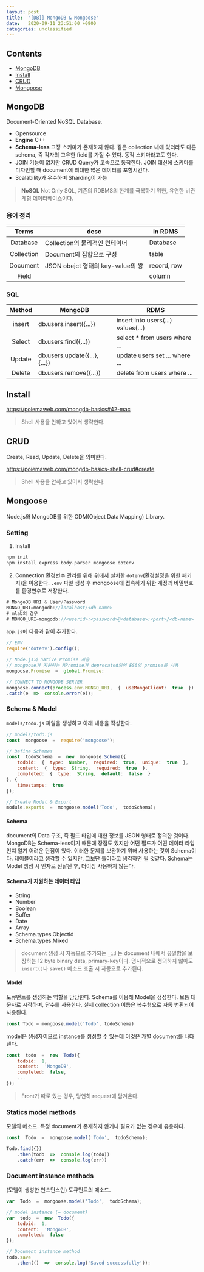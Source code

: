```yaml
---
layout: post
title:  "[DB]] MongoDB & Mongoose"
date:   2020-09-11 23:51:00 +0900
categories: unclassified
---
```


## Contents
- [MongoDB](#mongodb)
- [Install](#install)
- [CRUD](#crud)
- [Mongoose](#mongoose)


## MongoDB

Document-Oriented NoSQL Database.
- Opensource
- **Engine** C++
- **Schema-less** 고정 스키마가 존재하지 않다. 같은 collection 내에 있더라도 다른 schema, 즉 각자의 고유한 field를 가질 수 있다. 동적 스키마라고도 한다.
- JOIN 기능이 없지만 CRUD Query가 고속으로 동작한다. JOIN 대신에 스키마를 디자인할 때 document에 최대한 많은 데이터를 포함시킨다.
- Scalability가 우수하며 Sharding이 가능

> **NoSQL** Not Only SQL, 기존의 RDBMS의 한계를 극복하기 위한, 유연한 비관계형 데이터베이스이다.   

### 용어 정리

| Terms | desc | in RDMS | 
|:------:|--------------|------|
|Database|Collection의 물리적인 컨테이너|Database|
|Collection|Document의 집합으로 구성|table|
|Document|JSON obejct 형태의 key-value의 쌍|record, row|
|Field||column|

### SQL 

| Method | MongoDB | RDMS | 
|:------:|--------------|------|
|insert|db.users.insert({...})|insert into users(...) values(...)|
|Select|db.users.find({...})|select * from users where ...|
|Update|db.users.update({...}, {...})|update users set ... where ...|
|Delete|db.users.remove({...})|delete from users where ...|


## Install

https://poiemaweb.com/mongdb-basics#42-mac

> Shell 사용을 안하고 있어서 생략한다.  

## CRUD

Create, Read, Update, Delete을 의미한다.

https://poiemaweb.com/mongdb-basics-shell-crud#create

> Shell 사용을 안하고 있어서 생략한다.   

## Mongoose 

Node.js와 MongoDB를 위한 ODM(Object Data Mapping) Library.


### Setting

1. Install
```js
npm init
npm install express body-parser mongoose dotenv
```

2. Connection 
환경변수 관리를 위해 위에서 설치한  `dotenv`(환경설정을 위한 패키지)을 이용한다.
`.env` 파일 생성 후 mongoose에 접속하기 위한 계정과 비밀번호를 환경변수로 저장한다.
```js
# MongoDB URI & User/Password  
MONGO_URI=mongodb://localhost/<db-name>  
# mlab의 경우  
# MONGO_URI=mongodb://<userid>:<password>@<database>:<port>/<db-name>
```

`app.js`에 다음과 같이 추가한다.
```js
// ENV
require('dotenv').config();

// Node.js의 native Promise 사용  
// mongoose가 지원하는 MPromise가 deprecated되어 ES6의 promise를 사용
mongoose.Promise  =  global.Promise;

// CONNECT TO MONGODB SERVER 
mongoose.connect(process.env.MONGO_URI,  {  useMongoClient:  true  })  .then(()  =>  console.log('Successfully connected to mongodb'))  
.catch(e  =>  console.error(e));
```

### Schema & Model

`models/todo.js` 파일을 생성하고 아래 내용을 작성한다.

```js
// models/todo.js
const  mongoose  =  require('mongoose');

// Define Schemes  
const  todoSchema  =  new  mongoose.Schema({  
	todoid:  {  type:  Number,  required:  true,  unique:  true  },
	content:  {  type:  String,  required:  true  },  
	completed:  {  type:  String,  default:  false  }  
}, {  
	timestamps:  true  
});

// Create Model & Export  
module.exports  =  mongoose.model('Todo',  todoSchema);
```

#### Schema
document의 Data 구조, 즉 필드 타입에 대한 정보를 JSON 형태로 정의한 것이다. MongoDB는 Schema-less이기 때문에 장점도 있지만 어떤 필드가 어떤 데이터 타입인지 알기 어려운 단점이 있다. 이러한 문제를 보완하기 위해 사용하는 것이 Schema이다. 테이블이라고 생각할 수 있지만, 그보단 틀이라고 생각하면 될 것같다.
Schema는 Model 생성 시 인자로 전달된 후, 더이상 사용하지 않는다.

#### Schema가 지원하는 데이터 타입
- String
- Number
- Boolean
- Buffer
- Date
- Array
- Schema.types.ObjectId
- Schema.types.Mixed

> document 생성 시 자동으로 추가되는 `_id` 는 document 내에서 유일함을 보장하는 12 byte binary data, primary-key이다. 명시적으로 정의하지 않아도 `insert()`나  `save()` 메소드 호출 시 자동으로 추가된다.

#### Model
도큐먼트를 생성하는 역할을 담당한다.
Schema를 이용해 Model을 생성한다. 보통 대문자로 시작하며, 단수를 사용한다. 실제 collection 이름은 복수형으로 자동 변환되어 사용된다. 

```js
const Todo = mongoose.model('Todo', todoSchema)
```

model은 생성자이므로 instance를 생성할 수 있는데 이것은 개별 document를 나타낸다. 

```js
const  todo  =  new  Todo({ 
	todoid:  1,  
	content:  'MongoDB',  
	completed:  false,  
	...  
});
```

> Front가 따로 있는 경우, 당연히 request에 담겨온다.  


### Statics model methods
모델의 메소드.
특정 document가 존재하지 않거나 필요가 없는 경우에 유용하다.

```js
const  Todo  =  mongoose.model('Todo',  todoSchema);

Todo.find({})  
	.then(todo  =>  console.log(todo))  
	.catch(err  =>  console.log(err))
```


### Document instance methods
(모델이 생성한 인스턴스인) 도큐먼트의 메소드.

```js
var  Todo  =  mongoose.model('Todo',  todoSchema);

// model instance (= document)  
var  todo  =  new  Todo({  
	todoid:  1,  
	content:  'MongoDB',  
	completed:  false  
});

// Document instance method  
todo.save  
	.then(()  =>  console.log('Saved successfully'));
```

